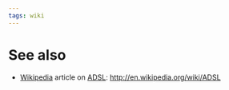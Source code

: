 ```yaml
---
tags: wiki
---
```


# See also

-   [Wikipedia](/wiki/Wikipedia) article on [ADSL](/wiki/ADSL): <http://en.wikipedia.org/wiki/ADSL>
